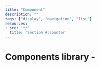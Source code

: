 ```yaml
---
title: "Component"
description: ""
tags: ["display", "navigation", "list"]
resources:
- src: '*/'
  title: 'Section #:counter'
---
```


# Components library - 

